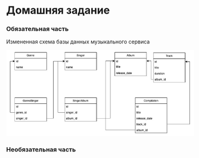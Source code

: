 # Домашняя задание

### Обязательная часть

Измененная схема базы данных музыкального сервиса

![db image](db.jpg)

###  Необязательная часть


